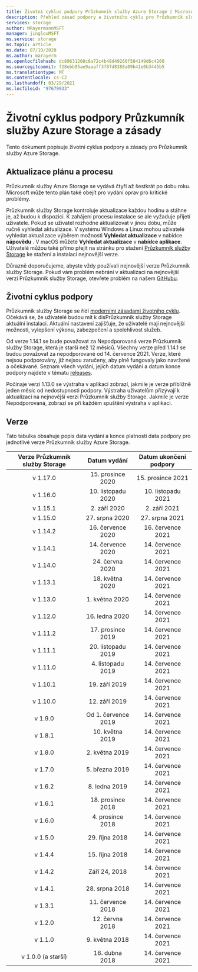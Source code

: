 ```yaml
---
title: Životní cyklus podpory Průzkumník služby Azure Storage | Microsoft Docs
description: Přehled zásad podpory a životního cyklu pro Průzkumník služby Azure Storage
services: storage
author: MRayermannMSFT
manager: jinglouMSFT
ms.service: storage
ms.topic: article
ms.date: 07/10/2020
ms.author: marayerm
ms.openlocfilehash: dc89631208c6a72c4b48d49260f584149d6c4260
ms.sourcegitcommit: f28ebb95ae9aaaff3f87d8388a09b41e0b3445b5
ms.translationtype: MT
ms.contentlocale: cs-CZ
ms.lasthandoff: 03/29/2021
ms.locfileid: "97679933"
---
```

# <a name="azure-storage-explorer-support-lifecycle-and-policy"></a>Životní cyklus podpory Průzkumník služby Azure Storage a zásady

Tento dokument popisuje životní cyklus podpory a zásady pro Průzkumník služby Azure Storage.

## <a name="update-schedule-and-process"></a>Aktualizace plánu a procesu

Průzkumník služby Azure Storage se vydává čtyři až šestkrát po dobu roku. Microsoft může tento plán také obejít pro vydání oprav pro kritické problémy.

Průzkumník služby Storage kontroluje aktualizace každou hodinu a stáhne je, až budou k dispozici. K zahájení procesu instalace se ale vyžaduje přijetí uživatele. Pokud se uživatel rozhodne aktualizovat v jinou dobu, může ručně vyhledat aktualizace. V systému Windows a Linux mohou uživatelé vyhledat aktualizace výběrem možnosti **Vyhledat aktualizace** v nabídce **nápovědu** . V macOS můžete **Vyhledat aktualizace** v **nabídce aplikace**. Uživatelé můžou také přímo přejít na stránku pro stažení [Průzkumník služby Storage](https://azure.microsoft.com/features/storage-explorer/) ke stažení a instalaci nejnovější verze.

Důrazně doporučujeme, abyste vždy používali nejnovější verze Průzkumník služby Storage. Pokud vám problém nebrání v aktualizaci na nejnovější verzi Průzkumník služby Storage, otevřete problém na našem [GitHubu](https://github.com/microsoft/AzureStorageExplorer).

## <a name="support-lifecycle"></a>Životní cyklus podpory

Průzkumník služby Storage se řídí [moderními zásadami životního cyklu](https://support.microsoft.com/help/30881/modern-lifecycle-policy). Očekává se, že uživatelé budou mít k disPrůzkumník služby Storage aktuální instalaci. Aktuální nastavení zajišťuje, že uživatelé mají nejnovější možnosti, vylepšení výkonu, zabezpečení a spolehlivost služeb.

Od verze 1.14.1 se bude považovat za Nepodporovaná verze Průzkumník služby Storage, která je starší než 12 měsíců. Všechny verze před 1.14.1 se budou považovat za nepodporované od 14. července 2021. Verze, které nejsou podporovány, již nejsou zaručeny, aby plně fungovaly jako navržené a očekávané. Seznam všech vydání, jejich datum vydání a datum konce podpory najdete v tématu [releases](#releases).

Počínaje verzí 1.13.0 se výstraha v aplikaci zobrazí, jakmile je verze přibližně jeden měsíc od nedostupnosti podpory. Výstraha uživatelům přizývají k aktualizaci na nejnovější verzi Průzkumník služby Storage. Jakmile je verze Nepodporovaná, zobrazí se při každém spuštění výstraha v aplikaci.

## <a name="releases"></a>Verze

Tato tabulka obsahuje popis data vydání a konce platnosti data podpory pro jednotlivé verze Průzkumník služby Azure Storage.

| Verze Průzkumník služby Storage  | Datum vydání       | Datum ukončení podpory |
|:-------------------------:|:------------------:|:-------------------:|
| v 1.17.0                   | 15. prosince 2020  | 15. prosince 2021   |
| v 1.16.0                   | 10. listopadu 2020  | 10. listopadu 2021   |
| v 1.15.1                   | 2. září 2020  | 2. září 2021   |
| v 1.15.0                   | 27. srpna 2020    | 27. srpna 2021     |
| v 1.14.2                   | 16. července 2020      | 16. července 2021       |
| v 1.14.1                   | 14. července 2020      | 14. července 2021       |
| v 1.14.0                   | 24. června 2020      | 14. července 2021       |
| v 1.13.1                   | 18. května 2020       | 14. července 2021       |
| v 1.13.0                   | 1. května 2020        | 14. července 2021       |
| v 1.12.0                   | 16. ledna 2020   | 14. července 2021       |
| v 1.11.2                   | 17. prosince 2019  | 14. července 2021       |
| v 1.11.1                   | 20. listopadu 2019  | 14. července 2021       |
| v 1.11.0                   | 4. listopadu 2019   | 14. července 2021       |
| v 1.10.1                   | 19. září 2019 | 14. července 2021       |
| v 1.10.0                   | 12. září 2019 | 14. července 2021       |
| v 1.9.0                    | Od 1. července 2019       | 14. července 2021       |
| v 1.8.1                    | 10. května 2019       | 14. července 2021       |
| v 1.8.0                    | 2. května 2019        | 14. července 2021       |
| v 1.7.0                    | 5. března 2019      | 14. července 2021       |
| v 1.6.2                    | 8. ledna 2019    | 14. července 2021       |
| v 1.6.1                    | 18. prosince 2018  | 14. července 2021       |
| v 1.6.0                    | 4. prosince 2018   | 14. července 2021       |
| v 1.5.0                    | 29. října 2018   | 14. července 2021       |
| v 1.4.4                    | 15. října 2018   | 14. července 2021       |
| v 1.4.2                    | Září 24, 2018 | 14. července 2021       |
| v 1.4.1                    | 28. srpna 2018    | 14. července 2021       |
| v 1.3.1                    | 11. července 2018      | 14. července 2021       |
| v 1.2.0                    | 12. června 2018      | 14. července 2021       |
| v 1.1.0                    | 9. května 2018        | 14. července 2021       |
| v 1.0.0 (a starší)        | 16. dubna 2018     | 14. července 2021       |
